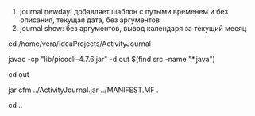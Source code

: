 1) journal newday: добавляет шаблон с путыми временем и без описания, текущая дата, без аргументов
2) journal show: без аргументов, вывод календаря за текущий месяц



cd /home/vera/IdeaProjects/ActivityJournal

javac -cp "lib/picocli-4.7.6.jar" -d out $(find src -name "*.java")

cd out

jar cfm ../ActivityJournal.jar ../MANIFEST.MF .

cd ..
